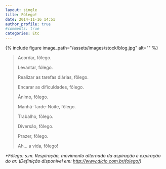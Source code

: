 ```yaml
---
layout: single
title: Fôlego!
date: 2014-11-16 14:51
author_profile: true
#comments: true
categories: Etc
---
```


{% include figure image_path="/assets/images/stock/blog.jpg" alt=""  %}


>Acordar, fôlego.
>
>Levantar, fôlego.
>
>Realizar as tarefas diárias, fôlego.
>
>Encarar as dificuldades, fôlego.
>
>Ânimo, fôlego.
>
>Manhã-Tarde-Noite, fôlego.
>
>Trabalho, fôlego.
>
>Diversão, fôlego.
>
>Prazer, fôlego.
>
>Ah... a vida, fôlego!

<em>*Fôlego: s.m. Respiração, movimento alternado da aspiração e expiração do ar. (Definição disponível em: <a href="http://www.dicio.com.br/folego/">http://www.dicio.com.br/folego/</a>)</em>

